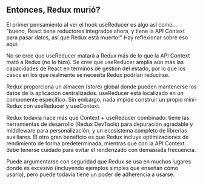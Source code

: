 ## Entonces, Redux murió?

El primer pensamiento al ver el hook useReducer es algo así como... "bueno, React tiene reductores integrados ahora, y tiene la API Context para pasar datos, así que Redux está muerto!" Hay reflexionar sobre eso aquí.

No se cree que useReducer matará a Redux más de lo que la API Context mató a Redux (no lo hizo). Se cree que useReducer amplía aún más las capacidades de React en términos de gestión del estado, por lo que los casos en los que realmente se necesita Redux podrían reducirse.

Redux proporciona un almacen (store) global donde pueden mantenerse los datos de la aplicación centralizados. useReducer está localizado en un componente específico. Sin embargo, nada impide construir un propio mini-Redux con useReducer y useContext.

Redux todavía hace más que Context + useReducer combinado: tiene las herramientas de desarrollo (Redux DevTools) para depuración agradable y middleware para personalización, y un ecosistema completo de librerias auxiliares. El otro gran beneficio es que Redux incluye optimizaciones de rendimiento de forma predeterminada, mientras que con la API Context debe tenerse cuidado para evitar el renderizado con demasiada frecuencia.

Puede argumentarse con seguridad que Redux se usa en muchos lugares donde es excesivo (incluyendo ejemplos simples que enseñan cómo usarlo), pero puede todavía tiene un poder de adherencia a usarse.